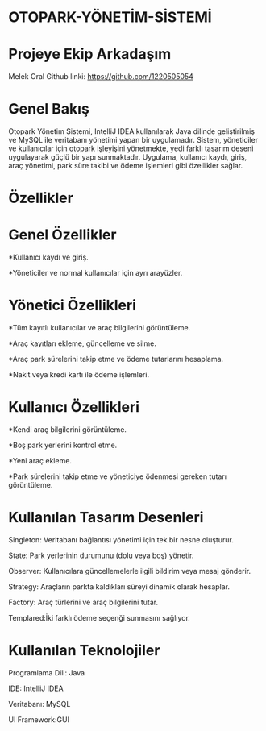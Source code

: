 # OTOPARK-YÖNETİM-SİSTEMİ

# Projeye Ekip Arkadaşım
Melek Oral
Github linki:
https://github.com/1220505054
# Genel Bakış

Otopark Yönetim Sistemi, IntelliJ IDEA kullanılarak Java dilinde geliştirilmiş ve MySQL ile veritabanı yönetimi yapan bir uygulamadır. Sistem, yöneticiler ve kullanıcılar için otopark işleyişini yönetmekte, yedi farklı tasarım deseni uygulayarak güçlü bir yapı sunmaktadır. Uygulama, kullanıcı kaydı, giriş, araç yönetimi, park süre takibi ve ödeme işlemleri gibi özellikler sağlar.

# Özellikler

# Genel Özellikler

*Kullanıcı kaydı ve giriş.

*Yöneticiler ve normal kullanıcılar için ayrı arayüzler.

# Yönetici Özellikleri

*Tüm kayıtlı kullanıcılar ve araç bilgilerini görüntüleme.

*Araç kayıtları ekleme, güncelleme ve silme.

*Araç park sürelerini takip etme ve ödeme tutarlarını hesaplama.

*Nakit veya kredi kartı ile ödeme işlemleri.

# Kullanıcı Özellikleri

*Kendi araç bilgilerini görüntüleme.

*Boş park yerlerini kontrol etme.

*Yeni araç ekleme.

*Park sürelerini takip etme ve yöneticiye ödenmesi gereken tutarı görüntüleme.

# Kullanılan Tasarım Desenleri

Singleton: Veritabanı bağlantısı yönetimi için tek bir nesne oluşturur.

State: Park yerlerinin durumunu (dolu veya boş) yönetir.

Observer: Kullanıcılara güncellemelerle ilgili bildirim veya mesaj gönderir.

Strategy: Araçların parkta kaldıkları süreyi dinamik olarak hesaplar.

Factory: Araç türlerini ve araç bilgilerini tutar.

Templared:İki farklı ödeme seçenği sunmasını sağlıyor.

# Kullanılan Teknolojiler

Programlama Dili: Java

IDE: IntelliJ IDEA

Veritabanı: MySQL

UI Framework:GUI

